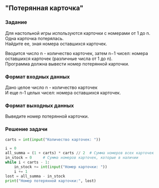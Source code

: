 ## "Потерянная карточка"

### Задание

Для настольной игры используются карточки с номерами от 1 до n. Одна карточка потерялась. \
Найдите ее, зная номера оставшихся карточек. 

Вводится число n - количество карточек, затем n−1 чисел: номера оставшихся карточек (различные числа от 1 до n). \
Программа должна вывести номер потерянной карточки.

### Формат входных данных

Дано целое число n - количество карточек \
И еще n-1 целых чисел: номера оставшихся карточек.

### Формат выходных данных

Выведите номер потерянной карточки.

### Решение задачи

```python
carts = int(input("Количество карточек: "))

i = 0
all_summa = (1 + carts) * carts // 2  # Сумма номеров всех карточек
in_stock = 0     # Сумма номеров карточек, которые в наличии
while i < carts - 1:
    in_stock += int(input("Номер карточки: "))
    i += 1
lost = all_summa - in_stock
print("Номер потерянной карточки:", lost)
```
